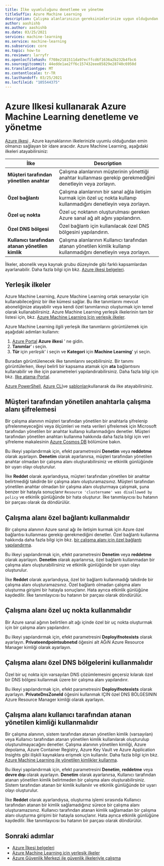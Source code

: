 ```yaml
---
title: İlke uyumluluğunu denetleme ve yönetme
titleSuffix: Azure Machine Learning
description: Çalışma alanlarınızın gereksinimlerinize uygun olduğundan emin olmak üzere Azure Machine Learning için yerleşik ilkeleri kullanmak üzere Azure Ilkesi 'ni nasıl kullanacağınızı öğrenin.
author: aashishb
ms.author: aashishb
ms.date: 03/25/2021
services: machine-learning
ms.service: machine-learning
ms.subservice: core
ms.topic: how-to
ms.reviewer: larryfr
ms.openlocfilehash: f708e2181511da97ecffcd6f1636a2b232b4fbc6
ms.sourcegitcommit: 44edde1ae2ff6c157432eee85829e28740c6950d
ms.translationtype: MT
ms.contentlocale: tr-TR
ms.lasthandoff: 03/25/2021
ms.locfileid: "105544375"
---
```

# <a name="audit-and-manage-azure-machine-learning-using-azure-policy"></a>Azure Ilkesi kullanarak Azure Machine Learning denetleme ve yönetme

[Azure ilkesi](../governance/policy/index.yml) , Azure kaynaklarının ilkelerinizle uyumlu olduğundan emin olmanızı sağlayan bir idare aracıdır. Azure Machine Learning, aşağıdaki ilkeleri atayabilirsiniz:

| İlke | Description |
| ----- | ----- |
| **Müşteri tarafından yönetilen anahtar** | Çalışma alanlarının müşterinin yönettiği anahtar kullanması gerekip gerekmediğini denetleyin veya zorlayın. |
| **Özel bağlantı** | Çalışma alanlarının bir sanal ağla iletişim kurmak için özel uç nokta kullanıp kullanmadığını denetleyin veya zorlayın. |
| **Özel uç nokta** | Özel uç noktanın oluşturulması gereken Azure sanal ağ alt ağını yapılandırın. |
| **Özel DNS bölgesi** | Özel bağlantı için kullanılacak özel DNS bölgesini yapılandırın. |
| **Kullanıcı tarafından atanan yönetilen kimlik** | Çalışma alanlarının Kullanıcı tarafından atanan yönetilen kimlik kullanıp kullanmadığını denetleyin veya zorlayın. |

İlkeler, abonelik veya kaynak grubu düzeyinde gibi farklı kapsamlardan ayarlanabilir. Daha fazla bilgi için bkz. [Azure ilkesi belgeleri](../governance/policy/overview.md).

## <a name="built-in-policies"></a>Yerleşik ilkeler

Azure Machine Learning, Azure Machine Learning ortak senaryolar için kullanabileceğiniz bir ilke kümesi sağlar. Bu ilke tanımlarını mevcut aboneliğinize atayabilir veya kendi özel tanımlarınızı oluşturmak için temel olarak kullanabilirsiniz. Azure Machine Learning yerleşik ilkelerinin tam bir listesi için, bkz. [Azure Machine Learning Için yerleşik ilkeler](../governance/policy/samples/built-in-policies.md#machine-learning).

Azure Machine Learning ilgili yerleşik ilke tanımlarını görüntülemek için aşağıdaki adımları kullanın:

1. [Azure Portal](https://portal.azure.com) __Azure ilkesi__ ' ne gidin.
1. __Tanımlar__' ı seçin.
1. __Tür__ için _yerleşik_' i seçin ve __Kategori__ için __Machine Learning__' yi seçin.

Buradan görüntülenecek ilke tanımlarını seçebilirsiniz. Bir tanımı görüntülerken, ilkeyi belirli bir kapsama atamak için __ata__ bağlantısını kullanabilir ve ilke için parametreleri yapılandırabilirsiniz. Daha fazla bilgi için bkz. [Ilke atama-Portal](../governance/policy/assign-policy-portal.md).

[Azure PowerShell](../governance/policy/assign-policy-powershell.md), [Azure CLI](../governance/policy/assign-policy-azurecli.md)ve [şablonları](../governance/policy/assign-policy-template.md)kullanarak da ilke atayabilirsiniz.

## <a name="workspace-encryption-with-customer-managed-key"></a>Müşteri tarafından yönetilen anahtarla çalışma alanı şifrelemesi

Bir çalışma alanının müşteri tarafından yönetilen bir anahtarla şifrelenip şifrelenmeyeceğini veya ölçümleri ve meta verileri şifrelemek için Microsoft tarafından yönetilen bir anahtar kullanıp kullanmadığını denetler. Müşteri tarafından yönetilen anahtarı kullanma hakkında daha fazla bilgi için veri şifreleme makalesinin [Azure Cosmos DB](concept-data-encryption.md#azure-cosmos-db) bölümüne bakın.

Bu ilkeyi yapılandırmak için, efekt parametresini __Denetim__ veya __reddetme__ olarak ayarlayın. __Denetim__ olarak ayarlanırsa, müşteri tarafından yönetilen anahtar olmadan bir çalışma alanı oluşturabilirsiniz ve etkinlik günlüğünde bir uyarı olayı oluşturulur.

İlke __Reddet__ olarak ayarlandıysa, müşteri tarafından yönetilen bir anahtar belirtmediği takdirde bir çalışma alanı oluşturamazsınız. Müşteri tarafından yönetilen anahtar olmadan bir çalışma alanı oluşturmaya çalışmak, şuna benzer bir hatayla sonuçlanır `Resource 'clustername' was disallowed by policy` ve etkinlik günlüğünde bir hata oluşturur. İlke tanımlayıcısı bu hatanın bir parçası olarak da döndürülür.

## <a name="workspace-should-use-private-link"></a>Çalışma alanı özel bağlantı kullanmalıdır

Bir çalışma alanının Azure sanal ağı ile iletişim kurmak için Azure özel bağlantısı kullanması gerekip gerekmediğini denetler. Özel bağlantı kullanma hakkında daha fazla bilgi için bkz. [bir çalışma alanı için özel bağlantı yapılandırma](how-to-configure-private-link.md).

Bu ilkeyi yapılandırmak için, efekt parametresini __Denetim__ veya __reddetme__ olarak ayarlayın. __Denetim__ olarak ayarlanırsa, özel bağlantı kullanmadan bir çalışma alanı oluşturabilirsiniz ve etkinlik günlüğünde bir uyarı olayı oluşturulur.

İlke __Reddet__ olarak ayarlandıysa, özel bir bağlantı kullanmadığı takdirde bir çalışma alanı oluşturamazsınız. Özel bağlantı olmadan çalışma alanı oluşturma girişimi bir hatayla sonuçlanır. Hata ayrıca etkinlik günlüğüne kaydedilir. İlke tanımlayıcısı bu hatanın bir parçası olarak döndürülür.

## <a name="workspace-should-use-private-endpoint"></a>Çalışma alanı özel uç nokta kullanmalıdır

Bir Azure sanal ağının belirtilen alt ağı içinde özel bir uç nokta oluşturmak için bir çalışma alanı yapılandırır.

Bu ilkeyi yapılandırmak için, efekt parametresini __Deployifnotexists__ olarak ayarlayın. __Privateendpointsubnetıd__ öğesini alt AĞıN Azure Resource Manager kimliği olarak ayarlayın.
## <a name="workspace-should-use-private-dns-zones"></a>Çalışma alanı özel DNS bölgelerini kullanmalıdır

Özel bir uç nokta için varsayılan DNS çözümlemesini geçersiz kılarak özel bir DNS bölgesi kullanmak üzere bir çalışma alanı yapılandırır.

Bu ilkeyi yapılandırmak için, efekt parametresini __Deployifnotexists__ olarak ayarlayın. __PrivateDnsZoneId__ öğesini kullanmak IÇIN özel DNS BÖLGESININ Azure Resource Manager kimliği olarak ayarlayın. 

## <a name="workspace-should-use-user-assigned-managed-identity"></a>Çalışma alanı kullanıcı tarafından atanan yönetilen kimliği kullanmalıdır

Bir çalışma alanının, sistem tarafından atanan yönetilen kimlik (varsayılan) veya Kullanıcı tarafından atanan yönetilen kimlik kullanılarak oluşturulup oluşturulmayacağını denetler. Çalışma alanının yönetilen kimliği, Azure depolama, Azure Container Registry, Azure Key Vault ve Azure Application Insights gibi ilişkili kaynaklara erişmek için kullanılır. Daha fazla bilgi için bkz. [Azure Machine Learning ile yönetilen kimlikler kullanma](how-to-use-managed-identities.md).

Bu ilkeyi yapılandırmak için, efekt parametresini __Denetim__, __reddetme__ veya __devre dışı__ olarak ayarlayın. __Denetim__ olarak ayarlanırsa, Kullanıcı tarafından atanan yönetilen kimlik belirtmeden bir çalışma alanı oluşturabilirsiniz. Sistem tarafından atanan bir kimlik kullanılır ve etkinlik günlüğünde bir uyarı olayı oluşturulur.

İlke __Reddet__ olarak ayarlandıysa, oluşturma işlemi sırasında Kullanıcı tarafından atanan bir kimlik sağlamadığınız sürece bir çalışma alanı oluşturamazsınız. Kullanıcı tarafından atanan kimlik sağlamadan bir çalışma alanı oluşturma girişimi bir hatayla sonuçlanır. Hata ayrıca etkinlik günlüğüne kaydedilir. İlke tanımlayıcısı bu hatanın bir parçası olarak döndürülür.

## <a name="next-steps"></a>Sonraki adımlar

* [Azure İlkesi belgeleri](../governance/policy/overview.md)
* [Azure Machine Learning için yerleşik ilkeler](policy-reference.md)
* [Azure Güvenlik Merkezi ile güvenlik ilkeleriyle çalışma](../security-center/tutorial-security-policy.md)